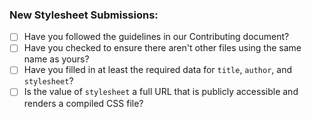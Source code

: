 ### New Stylesheet Submissions:

<!-- Please title your pull request with your stylesheet's name -->

<!-- IMPORTANT: If you forked this project prior to July 18, the format has changed and your commit should now be a single .json file located inside of `src/_data/styles.json`. For best results, make sure your fork is up-to-date and then create your .json file before opening your PR -->

- [ ] Have you followed the guidelines in our Contributing document?
- [ ] Have you checked to ensure there aren't other files using the same name as yours?
- [ ] Have you filled in at least the required data for `title`, `author`, and `stylesheet`?
- [ ] Is the value of `stylesheet` a full URL that is publicly accessible and renders a compiled CSS file?

<!-- Add any additional notes below -->
